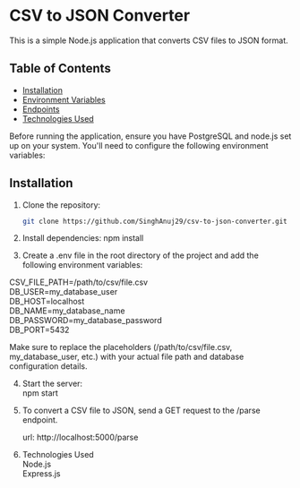 # CSV to JSON Converter

This is a simple Node.js application that converts CSV files to JSON format.

## Table of Contents

- [Installation](#installation)
- [Environment Variables](#environment-variables)
- [Endpoints](#endpoints)
- [Technologies Used](#technologies-used)

Before running the application, ensure you have PostgreSQL and node.js set up on your system. You'll need to configure the following environment variables:

## Installation

1. Clone the repository:

   ```bash
   git clone https://github.com/SinghAnuj29/csv-to-json-converter.git

   ```

2. Install dependencies:
   npm install

3. Create a .env file in the root directory of the project and add the following environment variables:

CSV_FILE_PATH=/path/to/csv/file.csv  
DB_USER=my_database_user  
DB_HOST=localhost  
DB_NAME=my_database_name  
DB_PASSWORD=my_database_password  
DB_PORT=5432

Make sure to replace the placeholders (/path/to/csv/file.csv, my_database_user, etc.) with your actual file path and database configuration details.

4. Start the server:  
   npm start

5. To convert a CSV file to JSON, send a GET request to the /parse endpoint.

   url: http://localhost:5000/parse

6. Technologies Used  
   Node.js  
   Express.js
